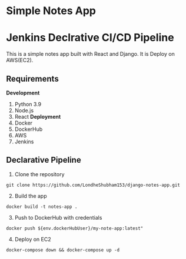 # Simple Notes App
# Jenkins Declrative CI/CD Pipeline

This is a simple notes app built with React and Django. It is Deploy on AWS(EC2). 

## Requirements
**Development**
1. Python 3.9
2. Node.js
3. React
**Deployment**
1. Docker
2. DockerHub
3. AWS
4. Jenkins

##  Declarative Pipeline
1. Clone the repository
```
git clone https://github.com/LondheShubham153/django-notes-app.git
```

2. Build the app
```
docker build -t notes-app .
```

3. Push to DockerHub with credentials
```
docker push ${env.dockerHubUser}/my-note-app:latest"
```

4. Deploy on EC2
```
docker-compose down && docker-compose up -d
```
